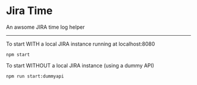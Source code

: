 # Jira Time

An awsome JIRA time log helper

* * *

To start WITH a local JIRA instance running at localhost:8080

`npm start`



To start WITHOUT a local JIRA instance (using a dummy API)

`npm run start:dummyapi`
